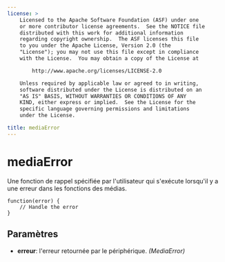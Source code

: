 ```yaml
---
license: >
    Licensed to the Apache Software Foundation (ASF) under one
    or more contributor license agreements.  See the NOTICE file
    distributed with this work for additional information
    regarding copyright ownership.  The ASF licenses this file
    to you under the Apache License, Version 2.0 (the
    "License"); you may not use this file except in compliance
    with the License.  You may obtain a copy of the License at

        http://www.apache.org/licenses/LICENSE-2.0

    Unless required by applicable law or agreed to in writing,
    software distributed under the License is distributed on an
    "AS IS" BASIS, WITHOUT WARRANTIES OR CONDITIONS OF ANY
    KIND, either express or implied.  See the License for the
    specific language governing permissions and limitations
    under the License.

title: mediaError
---
```


# mediaError

Une fonction de rappel spécifiée par l'utilisateur qui s'exécute lorsqu'il y a une erreur dans les fonctions des médias.

    function(error) {
        // Handle the error
    }
    

## Paramètres

*   **erreur**: l'erreur retournée par le périphérique. *(MediaError)*